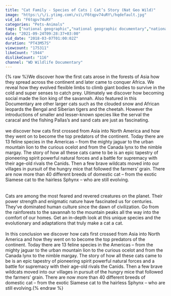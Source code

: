 ```yaml
---
title: "Cat Family - Species of Cats | Cat’s Story (Nat Geo Wild)"
image: "https:\/\/i.ytimg.com\/vi\/F6tqpv74uRY\/hqdefault.jpg"
vid_id: "F6tqpv74uRY"
categories: "Pets-Animals"
tags: ["national geographic","national geographic documentary","national geographic documentaries"]
date: "2021-09-24T09:28:37+03:00"
vid_date: "2018-03-07T01:00:02Z"
duration: "PT43M57S"
viewcount: "175311"
likeCount: "1944"
dislikeCount: "116"
channel: "WD Wildlife Documentary"
---
```

{% raw %}We discover how the first cats arose in the forests of Asia how they spread across the continent and later came to conquer Africa.  We reveal how they evolved flexible limbs to climb giant bodies to survive in the cold and super senses to catch prey.  Ultimately we discover how becoming social made the lion king of the savannah.  Also featured in this Documentary are other larger cats such as the clouded snow and African leopards the Bengal and Siberian tigers and the cheetah.  However the introductions of smaller and lesser-known species like the serval the caracal and the fishing Pallas’s and sand cats are just as fascinating.<br /><br />we discover how cats first crossed from Asia into North America and how they went on to become the top predators of the continent.  Today there are 13 feline species in the Americas – from the mighty jaguar to the urban mountain lion to the curious ocelot and from the Canada lynx to the nimble margay.  The story of how all these cats came to be is an epic tapestry of pioneering spirit powerful natural forces and a battle for supremacy with their age-old rivals the Canids.  Then a few brave wildcats moved into our villages in pursuit of the hungry mice that followed the farmers’ grain.  There are now more than 40 different breeds of domestic cat – from the exotic Siamese cat to the hairless Sphynx – who are still evolving.<br /><br /><br />Cats are among the most feared and revered creatures on the planet.  Their power strength and enigmatic nature have fascinated us for centuries.  They’ve dominated human culture since the dawn of civilization.  Go from the rainforests to the savannah to the mountain peaks all the way into the comfort of our homes.  Get an in-depth look at this unique species and the evolutionary and adaptations that truly make a cat a cat.<br /><br />In this conclusion we discover how cats first crossed from Asia into North America and how they went on to become the top predators of the continent.  Today there are 13 feline species in the Americas – from the mighty jaguar to the urban mountain lion to the curious ocelot and from the Canada lynx to the nimble margay.  The story of how all these cats came to be is an epic tapestry of pioneering spirit powerful natural forces and a battle for supremacy with their age-old rivals the Canids.  Then a few brave wildcats moved into our villages in pursuit of the hungry mice that followed the farmers’ grain.  There are now more than 40 different breeds of domestic cat – from the exotic Siamese cat to the hairless Sphynx – who are still evolving.{% endraw %}

